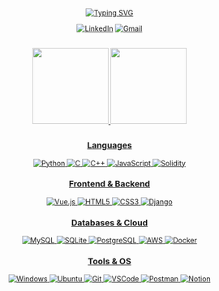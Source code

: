 ## 
<div align="center">
<a href="https://git.io/typing-svg"><img src="https://readme-typing-svg.demolab.com?font=Fira+Code&weight=500&size=26&pause=1000&color=FFFFFF&center=true&vCenter=true&multiline=true&random=false&width=435&lines=Hi%2C+Welcome+to+my+Github" alt="Typing SVG" /></a>

[![LinkedIn](https://img.shields.io/badge/linkedin-000000.svg?style=for-the-badge&logo=linkedin&logoColor=white&link=https://www.linkedin.com/in/azevedo-arthur/)](https://www.linkedin.com/in/azevedo-arthur/)
[![Gmail](https://img.shields.io/badge/Gmail-000000?style=for-the-badge&logo=gmail&logoColor=white&link=mailto:arthurmarquesazevedo@gmail.com)](mailto:arthurmarquesazevedo@gmail.com)

##

<div align="center">
  <a href="https://github.com/Arthur1220">
  <img height="150em" src="https://github-readme-stats.vercel.app/api?username=Arthur1220&rank_icon=github&theme=dark&show_icons=true&hide=prs,issues&hide_border=true"/>
    
  <img height="150em"  src="https://github-readme-stats.vercel.app/api/top-langs/?username=Arthur1220&theme=dark&layout=compact&hide=assembly,tex,roff,shell&hide_border=true"/>
</div>

## 

<div align="center">
  
### **Languages**  
![Python](https://img.shields.io/badge/python-000000?style=for-the-badge&logo=python&logoColor=white)
![C](https://img.shields.io/badge/C-000000?style=for-the-badge&logo=c&logoColor=white)
![C++](https://img.shields.io/badge/C%2B%2B-000000?style=for-the-badge&logo=c%2B%2B&logoColor=white)
![JavaScript](https://img.shields.io/badge/JavaScript-000000?style=for-the-badge&logo=javascript&logoColor=white)
![Solidity](https://img.shields.io/badge/Solidity-000000?style=for-the-badge&logo=solidity&logoColor=white)

### **Frontend & Backend**  
![Vue.js](https://img.shields.io/badge/vuejs-000000.svg?style=for-the-badge&logo=vuedotjs&logoColor=white)
![HTML5](https://img.shields.io/badge/HTML5-000000?style=for-the-badge&logo=html5&logoColor=white)
![CSS3](https://img.shields.io/badge/CSS3-000000?style=for-the-badge&logo=css3&logoColor=white)
![Django](https://img.shields.io/badge/django-000000.svg?style=for-the-badge&logo=django&logoColor=white)

### **Databases & Cloud**  
![MySQL](https://img.shields.io/badge/MySQL-000000?style=for-the-badge&logo=mysql&logoColor=white)
![SQLite](https://img.shields.io/badge/SQLite-000000?style=for-the-badge&logo=sqlite&logoColor=white)
![PostgreSQL](https://img.shields.io/badge/PostgreSQL-000000?style=for-the-badge&logo=postgresql&logoColor=white)
![AWS](https://img.shields.io/badge/AWS-000000?style=for-the-badge&logo=amazon-aws&logoColor=white)
![Docker](https://img.shields.io/badge/Docker-000000?style=for-the-badge&logo=docker&logoColor=white)

### **Tools & OS**  
![Windows](https://img.shields.io/badge/Windows-000000?style=for-the-badge&logo=windows&logoColor=white)
![Ubuntu](https://img.shields.io/badge/Ubuntu-000000?style=for-the-badge&logo=ubuntu&logoColor=white)
![Git](https://img.shields.io/badge/GIT-000000?style=for-the-badge&logo=git&logoColor=white)
![VSCode](https://img.shields.io/badge/Vscode-000000?style=for-the-badge&logo=visual-studio-code&logoColor=white)
![Postman](https://img.shields.io/badge/Postman-000000.svg?style=for-the-badge&logo=Postman&logoColor=white)
![Notion](https://img.shields.io/badge/Notion-000000?style=for-the-badge&logo=notion&logoColor=white)
  
</div>
